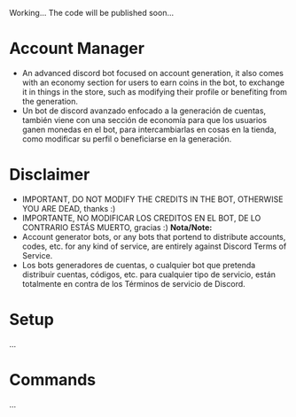 Working... The code will be published soon...

# Account Manager
- An advanced discord bot focused on account generation, it also comes with an economy section for users to earn coins in the bot, to exchange it in things in the store, such as modifying their profile or benefiting from the generation.
- Un bot de discord avanzado enfocado a la generación de cuentas, también viene con una sección de economía para que los usuarios ganen monedas en el bot, para intercambiarlas en cosas en la tienda, como modificar su perfil o beneficiarse en la generación.

# Disclaimer
- IMPORTANT, DO NOT MODIFY THE CREDITS IN THE BOT, OTHERWISE YOU ARE DEAD, thanks :)
- IMPORTANTE, NO MODIFICAR LOS CREDITOS EN EL BOT, DE LO CONTRARIO ESTÁS MUERTO, gracias :) 
**Nota/Note:**
- Account generator bots, or any bots that portend to distribute accounts, codes, etc. for any kind of service, are entirely against Discord Terms of Service.
- Los bots generadores de cuentas, o cualquier bot que pretenda distribuir cuentas, códigos, etc. para cualquier tipo de servicio, están totalmente en contra de los Términos de servicio de Discord.

# Setup
...
# Commands
...





